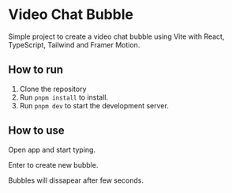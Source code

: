 # Video Chat Bubble

Simple project to create a video chat bubble using Vite with React, TypeScript, Tailwind and Framer Motion.

## How to run

1. Clone the repository
2. Run `pnpm install` to install.
3. Run `pnpm dev` to start the development server.

## How to use

Open app and start typing.

Enter to create new bubble.

Bubbles will dissapear after few seconds.
